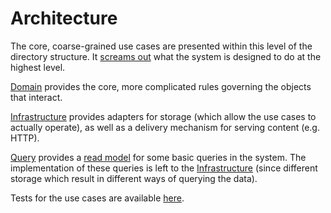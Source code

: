 # Architecture
The core, coarse-grained use cases are presented within this level of the directory structure.
It [screams out](https://blog.cleancoder.com/uncle-bob/2011/09/30/Screaming-Architecture.html) what
the system is designed to do at the highest level.

[Domain](Domain) provides the core, more complicated rules governing the objects that interact.

[Infrastructure](Infrastructure) provides adapters for storage (which allow the use cases to actually
operate), as well as a delivery mechanism for serving content (e.g. HTTP).

[Query](Query) provides a [read model](https://cqrs.nu/tutorial/cs/03-read-models) for some basic queries in the system.
The implementation of these queries is left to the [Infrastructure](Infrastructure) (since different storage which
result in different ways of querying the data).

Tests for the use cases are available [here](../test/ManagingAccountsTest.php).
